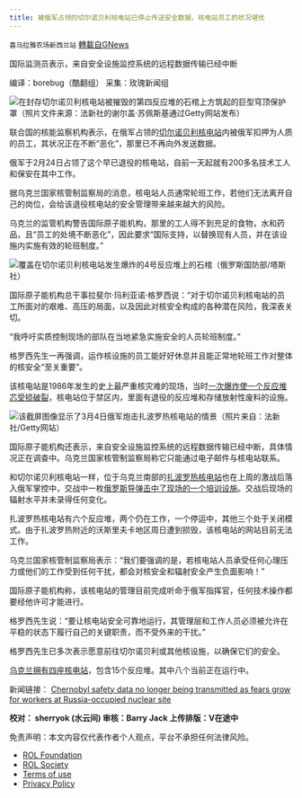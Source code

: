 ```yaml
---
title: 被俄军占领的切尔诺贝利核电站已停止传送安全数据，核电站员工的状况堪忧
---
```

`喜马拉雅农场新西兰站` [轉載自GNews](https://gnews.org/zh-hans/2136678/)

国际监测员表示，来自安全设施监控系统的远程数据传输已经中断

编译：borebug（酷翻组）
采集：玫瑰新闻组

![](https://assets.gnews.org/wp-content/uploads/2022/03/image-974.png)在封存切尔诺贝利核电站被摧毁的第四反应堆的石棺上方筑起的巨型穹顶保护罩（照片文件来源：法新社的谢尔盖·苏佩斯基通过Getty网站发布）

联合国的核能监察机构表示，在俄军占领的[切尔诺贝利核电站](https://inews.co.uk/news/world/chernobyl-russia-nuclear-power-plant-accident-spread-radiation-europe-ukraine-experts-1484504?ico=in-line_link)内被俄军扣押为人质的员工，其状况正在不断“恶化”，那里已不再向外发送数据。

俄军于2月24日占领了这个早已退役的核电站，自前一天起就有200多名技术工人和保安在其中工作。

据乌克兰国家核管制监察局的消息，核电站人员通常轮班工作，若他们无法离开自己的岗位，会给该退役核电站的安全管理带来越来越大的风险。

乌克兰的监管机构警告国际原子能机构，那里的工人得不到充足的食物，水和药品，且“员工的处境不断恶化”，因此要求“国际支持，以替换现有人员，并在该设施内实施有效的轮班制度。”

![](https://assets.gnews.org/wp-content/uploads/2022/03/image-976.png)覆盖在切尔诺贝利核电站发生爆炸的4号反应堆上的石棺（俄罗斯国防部/塔斯社）

国际原子能机构总干事拉斐尔·玛利亚诺·格罗西说：“对于切尔诺贝利核电站的员工所面对的艰难、高压的局面，以及因此对核安全构成的各种潜在风险，我深表关切。

“我呼吁实质控制现场的部队在当地紧急实施安全的人员轮班制度。”

格罗西先生一再强调，运作核设施的员工能好好休息并且能正常地轮班工作对整体的核安全“至关重要”。

该核电站是1986年发生的史上最严重核灾难的现场，当时[一次爆炸使一个反应堆芯受损破裂](https://inews.co.uk/news/politics/chernobyl-active-radiation-levels-ukraine-nuclear-power-plant-russia-seizes-disaster-site-explained-1482964?ico=in-line_link)，核电站位于禁区内，里面有退役的反应堆和存储放射性废料的设施。

![](https://assets.gnews.org/wp-content/uploads/2022/03/image-978.png)该截屏图像显示了3月4日俄军炮击扎波罗热核电站的情景（照片来自：法新社/Getty网站）

国际原子能机构还表示，来自安全设施监控系统的远程数据传输已经中断，具体情况正在调查中。乌克兰国家核管制监察局称它只能通过电子邮件与核电站联系。

和切尔诺贝利核电站一样，位于乌克兰南部的[扎波罗热核电站](https://inews.co.uk/news/ukraine-war-how-russia-attack-zaporizhzhia-nuclear-power-plant-unfolded-timeline-europe-largest-1497858?ico=in-line_link)也在上周的激战后落入俄军掌控中，交战中一枚[俄罗斯导弹击中了现场的一个培训设施](https://inews.co.uk/news/nuclear-plant-fire-shelled-russian-forces-ukraine-war-1497612?ico=in-line_link)。交战后现场的辐射水平并未录得任何变化。

扎波罗热核电站有六个反应堆，两个仍在工作，一个停运中，其他三个处于关闭模式。由于扎波罗热附近的沃斯里夫卡地区周日遭到损毁，该核电站的网站目前无法工作。

乌克兰国家核管制监察局表示：“我们要强调的是，若核电站人员承受任何心理压力或他们的工作受到任何干扰，都会对核安全和辐射安全产生负面影响！”

国际原子能机构称，该核电站的管理目前完成听命于俄军指挥官，任何技术操作都要经他许可才能进行。

格罗西先生说：“要让核电站安全可靠地运行，其管理层和工作人员必须被允许在平稳的状态下履行自己的关键职责，而不受外来的干扰。”

格罗西先生已多次表示愿意前往切尔诺贝利或其他核设施，以确保它们的安全。

[乌克兰拥有四座核电站](https://inews.co.uk/news/world/ukraine-war-nuclear-risk-russia-missiles-accidental-hits-reactors-1478269?ico=in-line_link)，包含15个反应堆。其中八个当前正在运行中。

新闻链接：
[Chernobyl safety data no longer being transmitted as fears grow for workers at Russia-occupied nuclear site](https://inews.co.uk/news/chernobyl-safety-data-no-longer-transmitted-fears-grow-workers-russia-occupied-nuclear-site-1505957?ITO=newsnow)

**校对： sherryok (水云间)
审核：Barry Jack
上传排版：V在途中**

 

免责声明：本文内容仅代表作者个人观点，平台不承担任何法律风险。

- [ROL Foundation](https://rolfoundation.org/)
- [ROL Society](https://rolsociety.org/)
- [Terms of use](https://gnews.org/terms-of-use-3/)
- [Privacy Policy](https://gnews.org/privacy-policy/)
